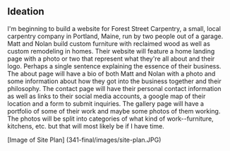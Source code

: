 ## Ideation
I'm beginning to build a website for Forest Street Carpentry, a small, local
carpentry company in Portland, Maine, run by two people out of a garage. Matt and
Nolan build custom furniture with reclaimed wood as well as custom remodeling in homes.
Their website will feature a home landing page with a photo or two that represent
what they're all about and their logo. Perhaps a single sentence explaining the
essence of their business. The about page will have a bio of both Matt and Nolan
with a photo and some information about how they got into the business together and
their philosophy. The contact page will have their personal contact information as
well as links to their social media accounts, a google map of their location and a
form to submit inquiries. The gallery page will have a portfolio of some of their
work and maybe some photos of them working. The photos will be split into categories
of what kind of work--furniture, kitchens, etc. but that will most likely be if I have time.

[Image of Site Plan] (341-final/images/site-plan.JPG)
